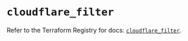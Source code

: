 # `cloudflare_filter`

Refer to the Terraform Registry for docs: [`cloudflare_filter`](https://registry.terraform.io/providers/cloudflare/cloudflare/4.32.0/docs/resources/filter).
